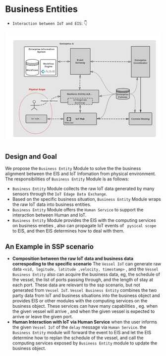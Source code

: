 # Business Entities
- `Interaction between IoT and EIS`: :point_down:
<center>
<img src="../images/Business-Entities.png"/>
</center>

## Design and Goal
We propose the `Business Entity` Module to solve the the business alignment between the EIS and IoT Infomation from physical environment. The responsibilities of `Business Entity` Module is as follows:
- `Business Entity` Module  collects  the  raw IoT data generated by many sensors through the `IoT Edage Data Exchange`.
- Based on the specific business situation,  `Business Entity` Module wraps the raw IoT data into business entities.
- `Business Entity` Module offers the `Human Service` to support the interaction between Human and  IoT.
-  `Business Entity` Module provides the EIS with the computing services on business eneties , also can  propagate IoT events of ` pysical scope` to EIS, and  then EIS determines how to deal with them.

## An Example in SSP scenario
- **Composition between the raw IoT data and business data correspoding to the specific scenario**
The `Vessel IoT` can generate raw data `<vid, logitude, latitude ,velocity, timestamp>` ,  and the `Vessel Business Entity`  also can acquire the business data, eg, the schedule of the vessel, the list of ports passing through, and the length of stay at each port. These data are relevant to the ssp scenario, but not generated from `Vessel IoT`. `Vessel Business Entity` combines the two party  data  from IoT and business situations into the business object and provides EIS or other modules with  the computing services on the business object. These services can have many capabilities , eg. when  the given vessel will arrive , and when the given vessel is expected to arrive or leave the given port.
- **Human Interaction  with IoT via Human Service**
when the user informs the given `Vessel IoT` of the `delay` message via `Human Service`. the `Business Entity` module will forward the event to EIS and let the EIS determine how to replan the schedule of the vessel, and call the computing services exposed by `Business Entity` module  to update  the business object.
